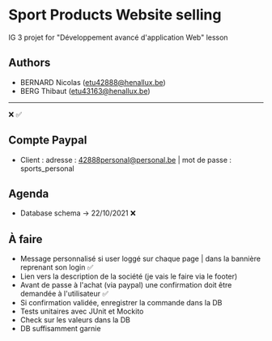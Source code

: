 # Sport Products Website selling
IG 3 projet for "Développement avancé d'application Web" lesson

## Authors
- BERNARD Nicolas (etu42888@henallux.be)
- BERG Thibaut (etu43163@henallux.be)

---
❌
✅

## Compte Paypal
- Client : adresse : 42888personal@personal.be | mot de passe : sports_personal

## Agenda
- Database schema -> 22/10/2021 ❌

## À faire
- Message personnalisé si user loggé sur chaque page | dans la bannière reprenant son login ✅
- Lien vers la description de la société (je vais le faire via le footer)
- Avant de passe à l'achat (via paypal) une confirmation doit être demandée à l'utilisateur ✅
- Si confirmation validée, enregistrer la commande dans la DB
- Tests unitaires avec JUnit et Mockito
- Check sur les valeurs dans la DB
- DB suffisamment garnie
